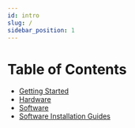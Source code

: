 ```yaml
---
id: intro
slug: /
sidebar_position: 1
---
```


# Table of Contents

* [Getting Started](gettingstarted.md)
* [Hardware](scpa_hardware.md)
* [Software](scpa_software.md)
* [Software Installation Guides](scpa_installation_guides.md)
